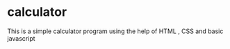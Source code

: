 # calculator
This is a simple calculator program using the help of HTML , CSS and basic javascript 
